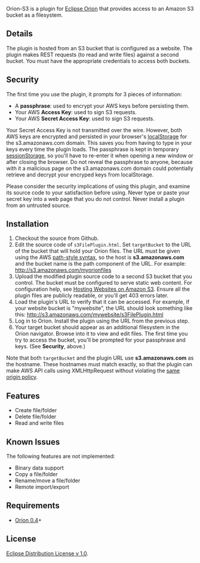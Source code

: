 Orion-S3 is a plugin for [Eclipse Orion](http://wiki.eclipse.org/Orion) that provides access
to an Amazon S3 bucket as a filesystem.

Details
-------
The plugin is hosted from an S3 bucket that is configured as a website. The plugin makes REST requests 
(to read and write files) against a second bucket. You must have the appropriate credentials to access both buckets.

Security
--------
The first time you use the plugin, it prompts for 3 pieces of information:

 * A **passphrase**: used to encrypt your AWS keys before persisting them.
 * Your AWS **Access Key**: used to sign S3 requests.
 * Your AWS **Secret Access Key**: used to sign S3 requests.

Your Secret Access Key is not transmitted over the wire. However, both AWS keys are encrypted and persisted in your browser's 
[localStorage](https://developer.mozilla.org/en/DOM/Storage#localStorage) for the s3.amazonaws.com domain. This saves you 
from having to type in your keys every time the plugin loads. The passphrase is kept in temporary 
[sessionStorage](https://developer.mozilla.org/en/DOM/Storage#sessionStorage), so you'll have to re-enter it when opening a 
new window or after closing the browser. Do not reveal the passphrase to anyone, because with it a malicious page on the 
s3.amazonaws.com domain could potentially retrieve and decrypt your encryped keys from localStorage.

Please consider the security implications of using this plugin, and examine its source code to your satisfaction
before using. Never type or paste your secret key into a web page that you do not control. Never install a plugin
from an untrusted source.

Installation
------------
1. Checkout the source from Github.
2. Edit the source code of ```s3FilePlugin.html```. Set ```targetBucket``` to the URL of the bucket that will hold your Orion files.
   The URL must be given using the AWS [path-style syntax](http://docs.amazonwebservices.com/AmazonS3/latest/dev/VirtualHosting.html#d0e4464),
   so the host is **s3.amazonaws.com** and the bucket name is the path component of the URL.
   For example: http://s3.amazonaws.com/myorionfiles
3. Upload the modified plugin source code to a second S3 bucket that you control. The bucket must be configured to serve static web content.
   For configuration help, see [Hosting Websites on Amazon S3](http://docs.amazonwebservices.com/AmazonS3/latest/dev/WebsiteHosting.html?r=499).
   Ensure all the plugin files are publicly readable, or you'll get 403 errors later.
4. Load the plugin's URL to verify that it can be accessed.
   For example, if your website bucket is "mywebsite", the URL should look something like this:
       http://s3.amazonaws.com/mywebsite/s3FilePlugin.html
5. Log in to Orion. Install the plugin using the URL from the previous step.
6. Your target bucket should appear as an additional filesystem in the Orion navigator. 
   Browse into it to view and edit files. The first time you try to access the bucket, you'll be prompted for your passphrase and keys.
   (See **Security**, above.)

Note that both ```targetBucket``` and the plugin URL use **s3.amazonaws.com** as the hostname. These hostnames must match exactly, so that
the plugin can make AWS API calls using XMLHttpRequest without violating the [same origin policy](https://developer.mozilla.org/En/Same_origin_policy_for_JavaScript).

Features
--------
* Create file/folder
* Delete file/folder
* Read and write files

Known Issues
------------
The following features are not implemented:

* Binary data support
* Copy a file/folder
* Rename/move a file/folder
* Remote import/export

Requirements
------------
* [Orion 0.4](http://download.eclipse.org/orion/)+

License
-------
[Eclipse Distribution License v 1.0](http://www.eclipse.org/org/documents/edl-v10.html).

